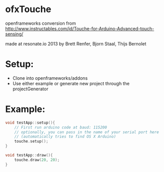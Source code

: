 ofxTouche
=========

openframeworks conversion from  
http://www.instructables.com/id/Touche-for-Arduino-Advanced-touch-sensing/ 
 
made at resonate.io 2013 by Brett Renfer, Bjorn Staal, Thijs Bernolet  

Setup:
=======
* Clone into openframeworks/addons
* Use either example or generate new project through the projectGenerator

Example:
=======
```c
void testApp::setup(){
    // First run arduino code at baud: 115200
    // optionally, you can pass in the name of your serial port here
    // (automatically tries to find OS X Arduino)
    touche.setup();
}

void testApp::draw(){
    touche.draw(20, 20);
}
```
